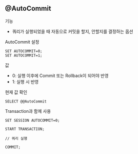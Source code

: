 ## @AutoCommit
기능
- 쿼리가 실행되었을 때 자동으로 커밋을 할지, 안할지를 결정하는 옵션

AutoCommit 설정
~~~
SET AUTOCOMMIT=0;
SET AUTOCOMMIT=1;
~~~

값
- 0: 실행 이후에 Commit 또는 Rollback이 되어야 반영
- 1: 실행 시 반영

현재 값 확인
~~~
SELECT @@AutoCommit
~~~

Transaction과 함께 사용
~~~
SET SESSION AUTOCOMMIT=0;

START TRANSACTION;

// 쿼리 실행

COMMIT;
~~~